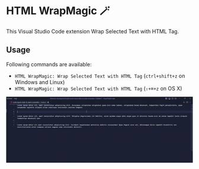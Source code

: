 # HTML WrapMagic 🪄

This Visual Studio Code extension Wrap Selected Text with HTML Tag.

## Usage

Following commands are available:

- `HTML WrapMagic: Wrap Selected Text with HTML Tag` (`ctrl+shift+z` on Windows and Linux)
- `HTML WrapMagic: Wrap Selected Text with HTML Tag` (`⇧+⌘+z` on OS X)

![preview](images/preview.gif)
